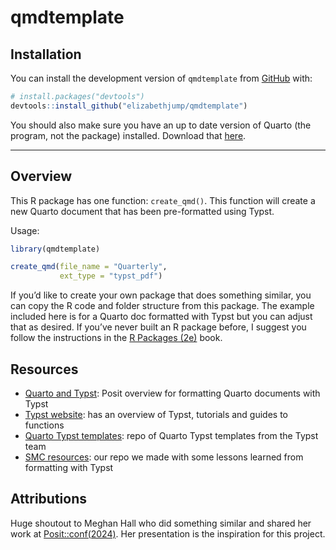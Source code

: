 
<!-- README.md is generated from README.Rmd. Please edit that file -->

# qmdtemplate

## Installation

You can install the development version of `qmdtemplate` from
[GitHub](https://github.com/) with:

``` r
# install.packages("devtools")
devtools::install_github("elizabethjump/qmdtemplate")
```

You should also make sure you have an up to date version of Quarto (the
program, not the package) installed. Download that
[here](https://quarto.org/docs/blog/posts/2024-11-25-1.6-release/).

------------------------------------------------------------------------

## Overview

This R package has one function: `create_qmd()`. This function will
create a new Quarto document that has been pre-formatted using Typst.

Usage:

``` r
library(qmdtemplate)

create_qmd(file_name = "Quarterly",
           ext_type = "typst_pdf")
```

If you’d like to create your own package that does something similar,
you can copy the R code and folder structure from this package. The
example included here is for a Quarto doc formatted with Typst but you
can adjust that as desired. If you’ve never built an R package before, I
suggest you follow the instructions in the [R Packages
(2e)](https://r-pkgs.org/) book.

## Resources

- [Quarto and Typst](https://quarto.org/docs/output-formats/typst.html):
  Posit overview for formatting Quarto documents with Typst
- [Typst website](https://typst.app/docs/): has an overview of Typst,
  tutorials and guides to functions
- [Quarto Typst
  templates](https://github.com/quarto-ext/typst-templates): repo of
  Quarto Typst templates from the Typst team
- [SMC
  resources](https://github.com/San-Mateo-County-Health-Epidemiology/Helpful-Code-Bits/blob/main/typst/typst-template.typ.md):
  our repo we made with some lessons learned from formatting with Typst

## Attributions

Huge shoutout to Meghan Hall who did something similar and shared her
work at
[Posit::conf(2024)](https://www.youtube.com/watch?v=VJEBg1Ke0lE&feature=youtu.be).
Her presentation is the inspiration for this project.
